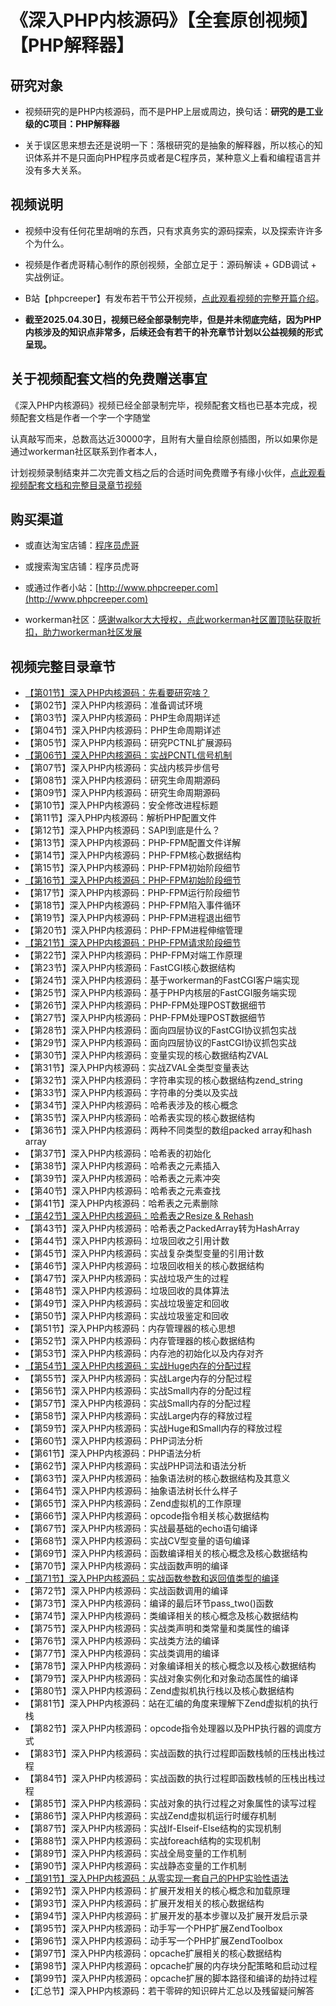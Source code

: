# 《深入PHP内核源码》【全套原创视频】【PHP解释器】

## 研究对象

* 视频研究的是PHP内核源码，而不是PHP上层或周边，换句话：**研究的是工业级的C项目：PHP解释器**

* 关于误区思来想去还是说明一下：落根研究的是抽象的解释器，所以核心的知识体系并不是只面向PHP程序员或者是C程序员，某种意义上看和编程语言并没有多大关系。

## 视频说明

* 视频中没有任何花里胡哨的东西，只有求真务实的源码探索，以及探索许许多个为什么。

* 视频是作者虎哥精心制作的原创视频，全部立足于：源码解读 + GDB调试 + 实战例证。

* B站【phpcreeper】有发布若干节公开视频，[点此观看视频的完整开篇介绍](https://www.bilibili.com/video/BV1pP4y1G7ae/)。

* **截至2025.04.30日，视频已经全部录制完毕，但是并未彻底完结，因为PHP内核涉及的知识点非常多，后续还会有若干的补充章节计划以公益视频的形式呈现。**

## 关于视频配套文档的免费赠送事宜
《深入PHP内核源码》视频已经全部录制完毕，视频配套文档也已基本完成，视频配套文档是作者一个字一个字随堂

认真敲写而来，总数高达近30000字，且附有大量自绘原创插图，所以如果你是通过workerman社区联系到作者本人，

计划视频录制结束并二次完善文档之后的合适时间免费赠予有缘小伙伴，[点此观看视频配套文档和完整目录章节视频](https://www.bilibili.com/video/BV1RH6VYqEYA/)

## 购买渠道

* 或直达淘宝店铺：[程序员虎哥](https://item.taobao.com/item.htm?ft=t&id=719914277319)

* 或搜索淘宝店铺：程序员虎哥

* 或通过作者小站：[http://www.phpcreeper.com](http://www.phpcreeper.com)

* workerman社区：[感谢walkor大大授权，点此workerman社区置顶贴获取折扣，助力workerman社区发展](https://www.workerman.net/q/13673)

## 视频完整目录章节

* [【第01节】深入PHP内核源码：先看要研究啥？](https://www.bilibili.com/video/BV1pP4y1G7ae/)   
* 【第02节】深入PHP内核源码：准备调试环境   
* 【第03节】深入PHP内核源码：PHP生命周期详述   
* 【第04节】深入PHP内核源码：PHP生命周期详述   
* 【第05节】深入PHP内核源码：研究PCTNL扩展源码   
* [【第06节】深入PHP内核源码：实战PCNTL信号机制](https://www.bilibili.com/video/BV1NZ4y1t728/)   
* 【第07节】深入PHP内核源码：实战内核异步信号   
* 【第08节】深入PHP内核源码：研究生命周期源码   
* 【第09节】深入PHP内核源码：研究生命周期源码   
* 【第10节】深入PHP内核源码：安全修改进程标题   
* 【第11节】深入PHP内核源码：解析PHP配置文件   
* 【第12节】深入PHP内核源码：SAPI到底是什么？   
* 【第13节】深入PHP内核源码：PHP-FPM配置文件详解   
* 【第14节】深入PHP内核源码：PHP-FPM核心数据结构   
* 【第15节】深入PHP内核源码：PHP-FPM初始阶段细节   
* [【第16节】深入PHP内核源码：PHP-FPM初始阶段细节](https://www.bilibili.com/video/BV1UX4y1U7Jx/)   
* 【第17节】深入PHP内核源码：PHP-FPM运行阶段细节   
* 【第18节】深入PHP内核源码：PHP-FPM陷入事件循环   
* 【第19节】深入PHP内核源码：PHP-FPM进程退出细节   
* 【第20节】深入PHP内核源码：PHP-FPM进程伸缩管理   
* [【第21节】深入PHP内核源码：PHP-FPM请求阶段细节](https://www.bilibili.com/video/BV1Bs4y1i7mA/)   
* 【第22节】深入PHP内核源码：PHP-FPM对端工作原理   
* 【第23节】深入PHP内核源码：FastCGI核心数据结构   
* 【第24节】深入PHP内核源码：基于workerman的FastCGI客户端实现  
* 【第25节】深入PHP内核源码：基于PHP内核层的FastCGI服务端实现  
* 【第26节】深入PHP内核源码：PHP-FPM处理POST数据细节
* 【第27节】深入PHP内核源码：PHP-FPM处理POST数据细节
* 【第28节】深入PHP内核源码：面向四层协议的FastCGI协议抓包实战
* 【第29节】深入PHP内核源码：面向四层协议的FastCGI协议抓包实战
* 【第30节】深入PHP内核源码：变量实现的核心数据结构ZVAL
* 【第31节】深入PHP内核源码：实战ZVAL全类型变量表达
* 【第32节】深入PHP内核源码：字符串实现的核心数据结构zend_string
* 【第33节】深入PHP内核源码：字符串的分类以及实战
* 【第34节】深入PHP内核源码：哈希表涉及的核心概念
* 【第35节】深入PHP内核源码：哈希表实现的核心数据结构
* 【第36节】深入PHP内核源码：两种不同类型的数组packed array和hash array
* 【第37节】深入PHP内核源码：哈希表的初始化
* 【第38节】深入PHP内核源码：哈希表之元素插入
* 【第39节】深入PHP内核源码：哈希表之元素冲突
* 【第40节】深入PHP内核源码：哈希表之元素查找
* 【第41节】深入PHP内核源码：哈希表之元素删除
* [【第42节】深入PHP内核源码：哈希表之Resize & Rehash](https://www.bilibili.com/video/BV1YC4y1Y72e/)
* 【第43节】深入PHP内核源码：哈希表之PackedArray转为HashArray
* 【第44节】深入PHP内核源码：垃圾回收之引用计数   
* 【第45节】深入PHP内核源码：实战复杂类型变量的引用计数   
* 【第46节】深入PHP内核源码：垃圾回收相关的核心数据结构   
* 【第47节】深入PHP内核源码：实战垃圾产生的过程   
* 【第48节】深入PHP内核源码：垃圾回收的具体算法  
* 【第49节】深入PHP内核源码：实战垃圾鉴定和回收  
* 【第50节】深入PHP内核源码：实战垃圾鉴定和回收  
* 【第51节】深入PHP内核源码：内存管理器的核心思想
* 【第52节】深入PHP内核源码：内存管理器的核心数据结构
* 【第53节】深入PHP内核源码：内存池的初始化以及内存对齐
* [【第54节】深入PHP内核源码：实战Huge内存的分配过程](https://www.bilibili.com/video/BV1X4421D7HA/)
* 【第55节】深入PHP内核源码：实战Large内存的分配过程
* 【第56节】深入PHP内核源码：实战Small内存的分配过程
* 【第57节】深入PHP内核源码：实战Small内存的分配过程
* 【第58节】深入PHP内核源码：实战Large内存的释放过程
* 【第59节】深入PHP内核源码：实战Huge和Small内存的释放过程
* 【第60节】深入PHP内核源码：PHP词法分析
* 【第61节】深入PHP内核源码：PHP语法分析
* 【第62节】深入PHP内核源码：实战PHP词法和语法分析   
* 【第63节】深入PHP内核源码：抽象语法树的核心数据结构及其意义      
* 【第64节】深入PHP内核源码：抽象语法树长什么样子        
* 【第65节】深入PHP内核源码：Zend虚拟机的工作原理           
* 【第66节】深入PHP内核源码：opcode指令相关核心数据结构           
* 【第67节】深入PHP内核源码：实战最基础的echo语句编译           
* 【第68节】深入PHP内核源码：实战CV型变量的语句编译           
* 【第69节】深入PHP内核源码：函数编译相关的核心概念及核心数据结构             
* 【第70节】深入PHP内核源码：实战函数声明的编译                
* [【第71节】深入PHP内核源码：实战函数参数和返回值类型的编译](https://www.bilibili.com/video/BV1FavseQE2D/)                
* 【第72节】深入PHP内核源码：实战函数调用的编译                
* 【第73节】深入PHP内核源码：编译的最后环节pass_two()函数               
* 【第74节】深入PHP内核源码：类编译相关的核心概念及核心数据结构                  
* 【第75节】深入PHP内核源码：实战类声明和类常量和类属性的编译                  
* 【第76节】深入PHP内核源码：实战类方法的编译                  
* 【第77节】深入PHP内核源码：实战类调用的编译                  
* 【第78节】深入PHP内核源码：对象编译相关的核心概念以及核心数据结构                     
* 【第79节】深入PHP内核源码：实战对象实例化和对象动态属性的编译                      
* 【第80节】深入PHP内核源码：Zend虚拟机执行栈以及核心数据结构                        
* 【第81节】深入PHP内核源码：站在汇编的角度来理解下Zend虚拟机的执行栈
* 【第82节】深入PHP内核源码：opcode指令处理器以及PHP执行器的调度方式   
* 【第83节】深入PHP内核源码：实战函数的执行过程即函数栈帧的压栈出栈过程
* 【第84节】深入PHP内核源码：实战函数的执行过程即函数栈帧的压栈出栈过程   
* 【第85节】深入PHP内核源码：实战对象的执行过程之对象属性的读写过程     
* 【第86节】深入PHP内核源码：实战Zend虚拟机运行时缓存机制       
* 【第87节】深入PHP内核源码：实战If-Elseif-Else结构的实现机制    
* 【第88节】深入PHP内核源码：实战foreach结构的实现机制     
* 【第89节】深入PHP内核源码：实战全局变量的工作机制    
* 【第90节】深入PHP内核源码：实战静态变量的工作机制     
* [【第91节】深入PHP内核源码：从零实现一套自己的PHP实验性语法](https://www.bilibili.com/video/BV1fg1YY5ETp/)  
* 【第92节】深入PHP内核源码：扩展开发相关的核心概念和加载原理    
* 【第93节】深入PHP内核源码：扩展开发相关的核心数据结构    
* 【第94节】深入PHP内核源码：扩展开发的基本步骤以及扩展开发启示录   
* 【第95节】深入PHP内核源码：动手写一个PHP扩展ZendToolbox   
* 【第96节】深入PHP内核源码：动手写一个PHP扩展ZendToolbox    
* 【第97节】深入PHP内核源码：opcache扩展相关的核心数据结构     
* 【第98节】深入PHP内核源码：opcache扩展的内存块分配策略和启动过程    
* 【第99节】深入PHP内核源码：opcache扩展的脚本路径和编译的劫持过程
* 【汇总节】深入PHP内核源码：若干零碎的知识碎片汇总以及残留疑问解答

